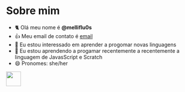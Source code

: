 # Sobre mim
- 🐈 Olá meu nome é **@melliflu0s**
- 👍 Meu email de contato é [email](kimihkimihzinha@gmail.com)
- 👀 Eu estou interessado em aprender a progomar novas linguagens
- 🌱 Eu estou aprendendo a progamar recentemente a recentemente a linguagem de JavasScript e Scratch
- 😄 Pronomes: she/her

<img src="https://cdn.jsdelivr.net/gh/devicons/devicon/icons/git/git-original.svg" width="40" height="40"/>
